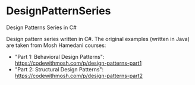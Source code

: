 # DesignPatternSeries
Design Patterns Series in C#

Design pattern series written in C#. The original examples (written in Java) are taken from Mosh Hamedani courses:

- "Part 1: Behavioral Design Patterns": https://codewithmosh.com/p/design-patterns-part1
- "Part 2: Structural Design Patterns": https://codewithmosh.com/p/design-patterns-part2

